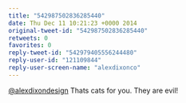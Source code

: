 ```yaml
---
title: "542987502836285440"
date: Thu Dec 11 10:21:23 +0000 2014
original-tweet-id: "542987502836285440"
retweets: 0
favorites: 0
reply-tweet-id: "542979405556244480"
reply-user-id: "121109844"
reply-user-screen-name: "alexdixonco"
---
```

<a href="https://twitter.com/alexdixondesign">@alexdixondesign</a> Thats cats for you. They are evil!
